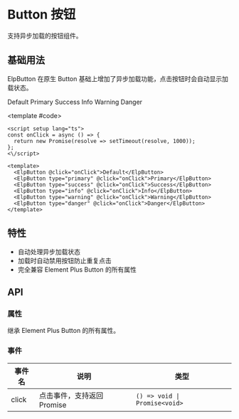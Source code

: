 # Button 按钮

支持异步加载的按钮组件。

## 基础用法

ElpButton 在原生 Button 基础上增加了异步加载功能，点击按钮时会自动显示加载状态。

<script setup>
const onClick = async () => {
  return new Promise(resolve => setTimeout(resolve, 1000));
};
</script>

<Demo>
  <ElpButton @click="onClick">Default</ElpButton>
  <ElpButton type="primary" @click="onClick">Primary</ElpButton>
  <ElpButton type="success" @click="onClick">Success</ElpButton>
  <ElpButton type="info" @click="onClick">Info</ElpButton>
  <ElpButton type="warning" @click="onClick">Warning</ElpButton>
  <ElpButton type="danger" @click="onClick">Danger</ElpButton>
  
  <template #code>

```vue
<script setup lang="ts">
const onClick = async () => {
  return new Promise(resolve => setTimeout(resolve, 1000));
};
<\/script>

<template>
  <ElpButton @click="onClick">Default</ElpButton>
  <ElpButton type="primary" @click="onClick">Primary</ElpButton>
  <ElpButton type="success" @click="onClick">Success</ElpButton>
  <ElpButton type="info" @click="onClick">Info</ElpButton>
  <ElpButton type="warning" @click="onClick">Warning</ElpButton>
  <ElpButton type="danger" @click="onClick">Danger</ElpButton>
</template>
```

  </template>
</Demo>

## 特性

- 自动处理异步加载状态
- 加载时自动禁用按钮防止重复点击
- 完全兼容 Element Plus Button 的所有属性

## API

### 属性

继承 Element Plus Button 的所有属性。

### 事件

| 事件名 | 说明                       | 类型                          |
| ------ | -------------------------- | ----------------------------- |
| click  | 点击事件，支持返回 Promise | `() => void \| Promise<void>` |
